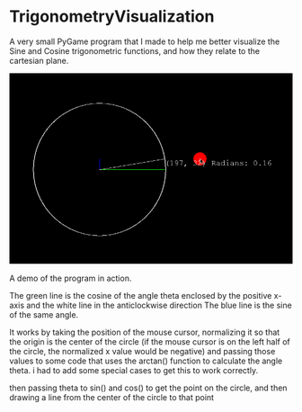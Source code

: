 # TrigonometryVisualization

A very small PyGame program that I made to help me better visualize the Sine and Cosine trigonometric functions, and how they relate to the cartesian plane.

![Demo](https://github.com/Nytra/TrigonometryVisualization/blob/master/demo.gif)

A demo of the program in action.

The green line is the cosine of the angle theta enclosed by the positive x-axis and the white line in the anticlockwise direction
The blue line is the sine of the same angle.

It works by taking the position of the mouse cursor, normalizing it so that the origin is the center of the circle (if the mouse cursor is on the left half of the circle, the normalized x value would be negative) and passing those values to some code that uses the arctan() function to calculate the angle theta. i had to add some special cases to get this to work correctly. 

then passing theta to sin() and cos() to get the point on the circle, and then drawing a line from the center of the circle to that point
